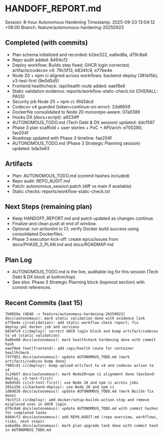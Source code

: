 # HANDOFF_REPORT.md

Session: 8-hour Autonomous Hardening
Timestamp: 2025-09-23 13:04:12 +08:00
Branch: feature/autonomous-hardening-20250923

## Completed (with commits)
- Plan schema initialized and recorded: b2ee322, ea6ed8a, d79c8a8
- Repo audit added: 8494cf2
- Deploy workflow: Buildx step fixed; GHCR login corrected; artifacts/codecov v4: 79c5f13, b834fc9, e77be4e
- Node 20 + npm ci aligned across workflows: backend-deploy (381e15b), v3-test-first (9e0d5d5)
- Frontend healthcheck: /api/health route added: eaef8e6
- Static validation evidence: reports/workflow-static-check.txt (OVERALL: PASS)
- Security job Node 20 + npm ci: 6fd3dcd
- Codecov v4 guarded (token+continue-on-error): 33d6659
- Dockerfile consolidated to Node 20 monorepo-aware: 07a9389
- Hooks DX (docs+script): a9234ff
- AUTONOMOUS_TODO.md (Tech Debt & DX session) updated: ddcf597
 - Phase 3 plan scaffold + user stories + PoC + API/arch: e700280, fae204f
 - Roadmap updated with Phase 3 timeline: fae204f
 - AUTONOMOUS_TODO.md (Phase 3 Strategic Planning session) updated: bda3e83

## Artifacts
- Plan: AUTONOMOUS_TODO.md (commit hashes included)
- Repo audit: REPO_AUDIT.md
- Patch: autonomous_session.patch (diff vs main if available)
- Static checks: reports/workflow-static-check.txt

## Next Steps (remaining plan)
- Keep HANDOFF_REPORT.md and patch updated as changes continue.
- Finalize and clean push at end of window.
- Optional: run actionlint in CI; verify Docker build success using consolidated Dockerfiles.
 - Phase 3 execution kick-off: create epics/issues from docs/PHASE_3_PLAN.md and docs/ROADMAP.md

## Plan Log
- AUTONOMOUS_TODO.md is the live, auditable log for this session (Tech Debt & DX block at bottom/top).
 - See also: Phase 3 Strategic Planning block (topmost section) with commit references.

## Recent Commits (last 15)
```
7b0859a (HEAD -> feature/autonomous-hardening-20250923) docs(autonomous): mark static validation done with evidence link
e77be4e ci(validation): add static workflow check report; fix deploy.yml docker job and versions
b834fc9 ci(deploy): correct GHCR login block and bump artifact/codecov to v4 (static validation)
0a8be68 docs(autonomous): mark healthcheck hardening done with commit hash
eaef8e6 feat(frontend): add /api/health route for container healthcheck
73ff051 docs(autonomous): update AUTONOMOUS_TODO.md (mark artifacts/codecov bump done)
7905cd1 ci(deploy): bump upload-artifact to v4 and codecov action to v4
3c24b5f docs(autonomous): mark Node20+npm ci alignment done (backend-deploy, v3-test-first)
9e0d5d5 ci(v3-test-first): use Node 20 and npm ci across jobs
381e15b ci(backend-deploy): use Node 20 and npm ci
1d0d638 docs(autonomous): update AUTONOMOUS_TODO.md (mark Buildx fix done)
79c5f13 ci(deploy): add docker/setup-buildx-action step and remove misplaced uses in GHCR login
d79c8a8 docs(autonomous): update AUTONOMOUS_TODO.md with commit hashes for completed tasks
8494cf2 docs(autonomous): add REPO_AUDIT.md (repo overview, workflows, risks, next steps)
ea6ed8a docs(autonomous): mark plan upgrade task done with commit hash in AUTONOMOUS_TODO.md

```
